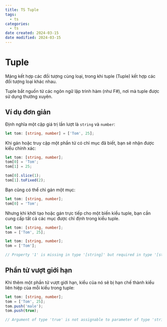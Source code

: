 ```yaml
---
title: TS Tuple
tags:
  - ts
categories:
  - ts
date created: 2024-03-15
date modified: 2024-03-15
---
```


# Tuple

Mảng kết hợp các đối tượng cùng loại, trong khi tuple (Tuple) kết hợp các đối tượng loại khác nhau.

Tuple bắt nguồn từ các ngôn ngữ lập trình hàm (như F#), nơi mà tuple được sử dụng thường xuyên.

## Ví dụ đơn giản

Định nghĩa một cặp giá trị lần lượt là `string` và `number`:

```ts
let tom: [string, number] = ['Tom', 25];
```

Khi gán hoặc truy cập một phần tử có chỉ mục đã biết, bạn sẽ nhận được kiểu chính xác:

```ts
let tom: [string, number];
tom[0] = 'Tom';
tom[1] = 25;

tom[0].slice(1);
tom[1].toFixed(2);
```

Bạn cũng có thể chỉ gán một mục:

```ts
let tom: [string, number];
tom[0] = 'Tom';
```

Nhưng khi khởi tạo hoặc gán trực tiếp cho một biến kiểu tuple, bạn cần cung cấp tất cả các mục được chỉ định trong kiểu tuple.

```ts
let tom: [string, number];
tom = ['Tom', 25];
```

```ts
let tom: [string, number];
tom = ['Tom'];

// Property '1' is missing in type '[string]' but required in type '[string, number]'.
```

## Phần tử vượt giới hạn

Khi thêm một phần tử vượt giới hạn, kiểu của nó sẽ bị hạn chế thành kiểu liên hiệp của mỗi kiểu trong tuple:

```ts
let tom: [string, number];
tom = ['Tom', 25];
tom.push('male');
tom.push(true);

// Argument of type 'true' is not assignable to parameter of type 'string | number'.
```

